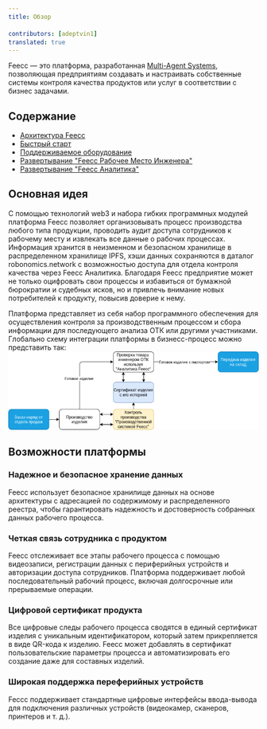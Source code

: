 ```yaml
---
title: Обзор
 
contributors: [adeptvin1]
translated: true
---
```

Feecc — это платформа, разработанная [Multi-Agent Systems](http://multi-agent.io), позволяющая предприятиям создавать и настраивать собственные системы контроля качества продуктов или услуг в соответствии с бизнес задачами.

## Содержание
- [Архитектура Feecc](../ru/feecc-system-architecture.md)
- [Быстрый старт](../ru/feecc-system-quickstart.md)
- [Поддерживаемое оборудование](../ru/feecc-system-supporthardware.md)
- [Развертывание "Feecc Рабочее Место Инженера"](../ru/feecc-system-deploy-feecc-wb.md)
- [Развертывание "Feecc Аналитика"](../ru/feecc-system-deploy-feecc-analytics.md)

## Основная идея
С помощью технологий web3 и набора гибких программных модулей платформа Feecc позволяет организовывать процесс производства любого типа продукции, проводить аудит доступа сотрудников к рабочему месту и извлекать все данные о рабочих процессах. Информация хранится в неизменном и безопасном хранилище в распределенном хранилище IPFS, хэши данных сохраняются в даталог robonomics.network с возможностью доступа для отдела контроля качества через Feecc Аналитика. Благодаря Feecc предприятие может не только оцифровать свои процессы и избавиться от бумажной бюрократии и судебных исков, но и привлечь внимание новых потребителей к продукту, повысив доверие к нему.

Платформа представляет из себя набор программного обеспечения для осуществления контроля за производственным процессом и сбора информации для последующего анализа ОТК или другими участниками. Глобально схему интеграции платформы в бизнесс-процесс можно представить так:
![business_schema](../images/feecc-system-overview/business_schema.png)

## Возможности платформы

### Надежное и безопасное хранение данных
Feecc использует безопасное хранилище данных на основе архитектуры с адресацией по содержимому и распределенного реестра, чтобы гарантировать надежность и достоверность собранных данных рабочего процесса.

### Четкая связь сотрудника с продуктом
Feecc отслеживает все этапы рабочего процесса с помощью видеозаписи, регистрации данных с периферийных устройств и авторизации доступа сотрудников. Платформа поддерживает любой последовательный рабочий процесс, включая долгосрочные или прерываемые операции.

### Цифровой сертификат продукта
Все цифровые следы рабочего процесса сводятся в единый сертификат изделия с уникальным идентификатором, который затем прикрепляется в виде QR-кода к изделию. Feecc может добавлять в сертификат пользовательские параметры процесса и автоматизировать его создание даже для составных изделий.

### Широкая поддержка переферийных устройств
Feccc поддерживает стандартные цифровые интерфейсы ввода-вывода для подключения различных устройств (видеокамер, сканеров, принтеров и т. д.).


